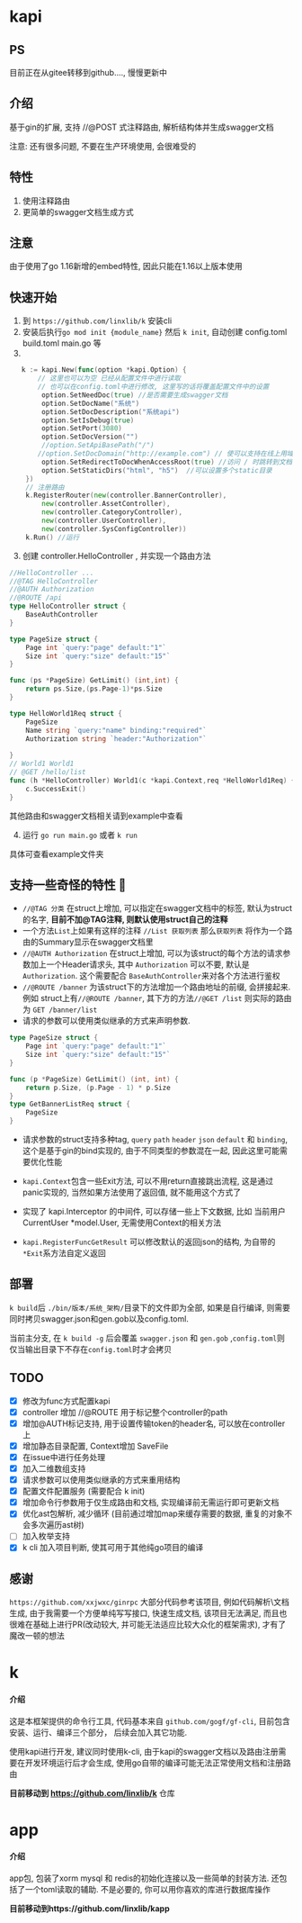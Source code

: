 # kapi

## PS
目前正在从gitee转移到github...., 慢慢更新中

## 介绍
基于gin的扩展, 支持 //@POST 式注释路由, 解析结构体并生成swagger文档


注意: 还有很多问题, 不要在生产环境使用, 会很难受的

## 特性
1. 使用注释路由
2. 更简单的swagger文档生成方式


## 注意
由于使用了go 1.16新增的embed特性, 因此只能在1.16以上版本使用

## 快速开始

1. 到 `https://github.com/linxlib/k` 安装cli
2. 安装后执行`go mod init {module_name}` 然后 `k init`, 自动创建 config.toml build.toml main.go 等
3. 
```go
   k := kapi.New(func(option *kapi.Option) {
	   // 这里也可以为空 已经从配置文件中进行读取
	   // 也可以在config.toml中进行修改, 这里写的话将覆盖配置文件中的设置
        option.SetNeedDoc(true) //是否需要生成swagger文档
        option.SetDocName("系统")
        option.SetDocDescription("系统api")
        option.SetIsDebug(true)
        option.SetPort(3080)
        option.SetDocVersion("")
        //option.SetApiBasePath("/")
       //option.SetDocDomain("http://example.com") // 使可以支持在线上用域名访问文档, 本地开发时默认为http://局域网ip+端口/swagger/
        option.SetRedirectToDocWhenAccessRoot(true) //访问 / 时跳转到文档
        option.SetStaticDirs("html", "h5")  //可以设置多个static目录
    })
    // 注册路由
    k.RegisterRouter(new(controller.BannerController),
        new(controller.AssetController),
        new(controller.CategoryController),
        new(controller.UserController),
        new(controller.SysConfigController))
	k.Run() //运行
```
3. 创建 controller.HelloController , 并实现一个路由方法
```go
//HelloController ...
//@TAG HelloController
//@AUTH Authorization
//@ROUTE /api
type HelloController struct {
	BaseAuthController
}

type PageSize struct {
	Page int `query:"page" default:"1"`
	Size int `query:"size" default:"15"`
}

func (ps *PageSize) GetLimit() (int,int) {
	return ps.Size,(ps.Page-1)*ps.Size
}

type HelloWorld1Req struct {
	PageSize
	Name string `query:"name" binding:"required"`
	Authorization string `header:"Authorization"`
	
}
// World1 World1
// @GET /hello/list
func (h *HelloController) World1(c *kapi.Context,req *HelloWorld1Req) {
	c.SuccessExit()
}
```
其他路由和swagger文档相关请到example中查看

4. 运行 `go run main.go` 或者 `k run`

具体可查看example文件夹


## 支持一些奇怪的特性 🐶

- `//@TAG 分类` 在struct上增加, 可以指定在swagger文档中的标签, 默认为struct的名字, **目前不加@TAG注释, 则默认使用struct自己的注释**
- 一个方法`List`上如果有这样的注释 `//List 获取列表` 那么`获取列表` 将作为一个路由的Summary显示在swagger文档里
- `//@AUTH Authorization` 在struct上增加, 可以为该struct的每个方法的请求参数加上一个Header请求头, 其中 `Authorization` 可以不要, 默认是 `Authorization`. 
这个需要配合 `BaseAuthController`来对各个方法进行鉴权
- `//@ROUTE /banner` 为该struct下的方法增加一个路由地址的前缀, 会拼接起来. 例如 struct上有`//@ROUTE /banner`, 其下方的方法`//@GET /list` 则实际的路由为 `GET /banner/list`
- 请求的参数可以使用类似继承的方式来声明参数. 
```go
type PageSize struct {
    Page int `query:"page" default:"1"`
    Size int `query:"size" default:"15"`
}

func (p *PageSize) GetLimit() (int, int) {
    return p.Size, (p.Page - 1) * p.Size
}
type GetBannerListReq struct {
	PageSize
}
```
- 请求参数的struct支持多种tag, `query` `path` `header` `json` `default` 和 `binding`, 这个是基于gin的bind实现的, 
由于不同类型的参数混在一起, 因此这里可能需要优化性能

- `kapi.Context`包含一些Exit方法, 可以不用return直接跳出流程, 这是通过panic实现的, 当然如果方法使用了返回值, 就不能用这个方式了
- 实现了 kapi.Interceptor 的中间件, 可以存储一些上下文数据, 比如 当前用户 CurrentUser *model.User, 无需使用Context的相关方法
- `kapi.RegisterFuncGetResult` 可以修改默认的返回json的结构, 为自带的 `*Exit`系方法自定义返回

## 部署
`k build`后 `./bin/版本/系统_架构/`目录下的文件即为全部, 如果是自行编译, 则需要同时拷贝swagger.json和gen.gob以及config.toml.

当前主分支, 在 `k build -g` 后会覆盖 `swagger.json` 和 `gen.gob` ,`config.toml`则仅当输出目录下不存在`config.toml`时才会拷贝


## TODO

- [x] 修改为func方式配置kapi
- [x] controller 增加 //@ROUTE 用于标记整个controller的path
- [x] 增加@AUTH标记支持, 用于设置传输token的header名, 可以放在controller上
- [x] 增加静态目录配置, Context增加 SaveFile
- [x] 在issue中进行任务处理
- [x] 加入二维数组支持
- [x] 请求参数可以使用类似继承的方式来重用结构
- [x] 配置文件配置服务 (需要配合 k init)
- [x] 增加命令行参数用于仅生成路由和文档, 实现编译前无需运行即可更新文档
- [x] 优化ast包解析, 减少循环 (目前通过增加map来缓存需要的数据, 重复的对象不会多次遍历ast树)
- [ ] 加入枚举支持
- [x] k cli 加入项目判断, 使其可用于其他纯go项目的编译
  
## 感谢

`https://github.com/xxjwxc/ginrpc` 大部分代码参考该项目, 例如代码解析\文档生成, 由于我需要一个方便单纯写写接口, 快速生成文档, 该项目无法满足, 
而且也很难在基础上进行PR(改动较大, 并可能无法适应比较大众化的框架需求), 才有了魔改一顿的想法

# k
#### 介绍
这是本框架提供的命令行工具, 代码基本来自 `github.com/gogf/gf-cli`, 目前包含 安装、运行、编译三个部分， 后续会加入其它功能.

使用kapi进行开发, 建议同时使用k-cli, 由于kapi的swagger文档以及路由注册需要在开发环境运行后才会生成, 使用go自带的编译可能无法正常使用文档和注册路由

**目前移动到 https://github.com/linxlib/k** 仓库


# app

#### 介绍
app包, 包装了xorm mysql 和 redis的初始化连接以及一些简单的封装方法. 还包括了一个toml读取的辅助. 不是必要的, 你可以用你喜欢的库进行数据库操作

**目前移动到https://github.com/linxlib/kapp**